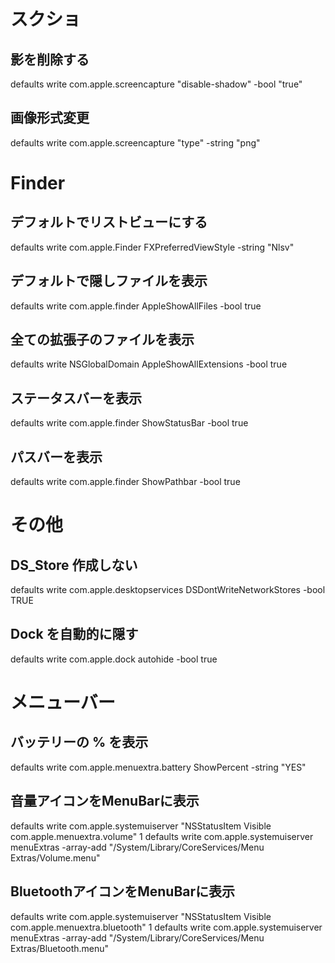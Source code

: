 # スクショ
## 影を削除する
defaults write com.apple.screencapture "disable-shadow" -bool "true"

## 画像形式変更
defaults write com.apple.screencapture "type" -string "png"

# Finder
## デフォルトでリストビューにする
defaults write com.apple.Finder FXPreferredViewStyle -string "Nlsv"

## デフォルトで隠しファイルを表示
defaults write com.apple.finder AppleShowAllFiles -bool true

## 全ての拡張子のファイルを表示
defaults write NSGlobalDomain AppleShowAllExtensions -bool true

## ステータスバーを表示
defaults write com.apple.finder ShowStatusBar -bool true

## パスバーを表示
defaults write com.apple.finder ShowPathbar -bool true

# その他
## DS_Store 作成しない
defaults write com.apple.desktopservices DSDontWriteNetworkStores -bool TRUE

## Dock を自動的に隠す
defaults write com.apple.dock autohide -bool true

# メニューバー
## バッテリーの % を表示
defaults write com.apple.menuextra.battery ShowPercent -string "YES"

## 音量アイコンをMenuBarに表示
defaults write com.apple.systemuiserver "NSStatusItem Visible com.apple.menuextra.volume" 1
defaults write com.apple.systemuiserver menuExtras -array-add "/System/Library/CoreServices/Menu Extras/Volume.menu"

## BluetoothアイコンをMenuBarに表示
defaults write com.apple.systemuiserver "NSStatusItem Visible com.apple.menuextra.bluetooth" 1
defaults write com.apple.systemuiserver menuExtras -array-add "/System/Library/CoreServices/Menu Extras/Bluetooth.menu"